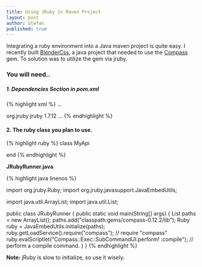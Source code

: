 ```yaml
---
title: Using JRuby in Maven Project
layout: post
author: Stefan
published: true
---
```


Integrating a ruby environment into a Java maven project is quite easy. I recently built [BlenderCss][1], a java project that needed to use the [Compass][2] gem. To solution was to utilize the gem via jruby.


### You will need..

##### 1. Dependencies Section in pom.xml

{% highlight xml %}
...
<!-- The Jruby Dependency -->
<dependency>
    <groupId>org.jruby</groupId>
    <artifactId>jruby</artifactId>
    <version>1.7.12</version>
</dependency>
...
{% endhighlight %}

#### 2. The ruby class you plan to use.


{% highlight ruby %}
class MyApi

end
{% endhighlight %}


<b>JRubyRunner.java</b>

{% highlight java linenos %}

import org.jruby.Ruby;
import org.jruby.javasupport.JavaEmbedUtils;

import java.util.ArrayList;
import java.util.List;

public class JRubyRunner {
    public static void main(String[] args) {
        List paths = new ArrayList();
        paths.add("classpath:gems/compass-0.12.2/lib");
        Ruby ruby = JavaEmbedUtils.initialize(paths);
        ruby.getLoadService().require("compass");  // require "compass"
        ruby.evalScriptlet("Compass::Exec::SubCommandUI.perform! :compile"); // perform a compile command.
    }
}
{% endhighlight %}




<p class="info">
  <b>Note:</b> jRuby is slow to initialize, so use it wisely.
</p>


[1]:http://github.com/StefanLiebenberg/BlenderCss
[2]:http://compass-style.org/